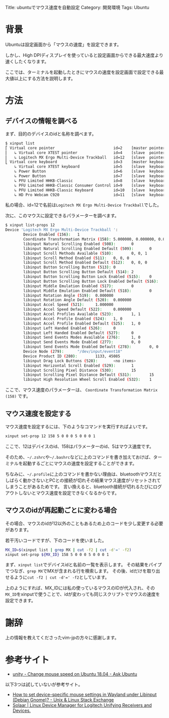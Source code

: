 Title: ubuntuでマウス速度を自動設定
Category: 開発環境
Tags: Ubuntu

# 背景

Ubuntuは設定画面から「マウスの速度」を設定できます。

しかし、High DPIディスプレイを使っていると設定画面からできる最大速度より速くしたくなります。

ここでは、ターミナルを起動したときにマウスの速度を設定画面で設定できる最大値以上にする方法を説明します。

# 方法

## デバイスの情報を調べる

まず、目的のデバイスのidと名称を調べます。

```bash
$ xinput list
⎡ Virtual core pointer                          id=2    [master pointer  (3)]
⎜   ↳ Virtual core XTEST pointer                id=4    [slave  pointer  (2)]
⎜   ↳ Logitech MX Ergo Multi-Device Trackball   id=12   [slave  pointer  (2)]
⎣ Virtual core keyboard                         id=3    [master keyboard (2)]
    ↳ Virtual core XTEST keyboard               id=5    [slave  keyboard (3)]
    ↳ Power Button                              id=6    [slave  keyboard (3)]
    ↳ Power Button                              id=7    [slave  keyboard (3)]
    ↳ PFU Limited HHKB-Classic                  id=8    [slave  keyboard (3)]
    ↳ PFU Limited HHKB-Classic Consumer Control id=9    [slave  keyboard (3)]
    ↳ PFU Limited HHKB-Classic Keyboard         id=10   [slave  keyboard (3)]
    ↳ HD Pro Webcam C920                        id=11   [slave  keyboard (3)]
```

私の場合、id=12で名前は`Logitech MX Ergo Multi-Device Trackball`でした。

次に、このマウスに設定できるパラメーターを調べます。

```bash
$ xinput list-props 12
Device 'Logitech MX Ergo Multi-Device Trackball ':
        Device Enabled (156):   1
        Coordinate Transformation Matrix (158): 5.000000, 0.000000, 0.000000, 0.000000, 5.000000, 0.000000, 0.000000, 0.000000, 1.000000
        libinput Natural Scrolling Enabled (508):       0
        libinput Natural Scrolling Enabled Default (509):       0
        libinput Scroll Methods Available (510):        0, 0, 1
        libinput Scroll Method Enabled (511):   0, 0, 0
        libinput Scroll Method Enabled Default (512):   0, 0, 0
        libinput Button Scrolling Button (513): 0
        libinput Button Scrolling Button Default (514): 2
        libinput Button Scrolling Button Lock Enabled (515):    0
        libinput Button Scrolling Button Lock Enabled Default (516):    0
        libinput Middle Emulation Enabled (517):        0
        libinput Middle Emulation Enabled Default (518):        0
        libinput Rotation Angle (519):  0.000000
        libinput Rotation Angle Default (520):  0.000000
        libinput Accel Speed (521):     1.000000
        libinput Accel Speed Default (522):     0.000000
        libinput Accel Profiles Available (523):        1, 1
        libinput Accel Profile Enabled (524):   1, 0
        libinput Accel Profile Enabled Default (525):   1, 0
        libinput Left Handed Enabled (526):     0
        libinput Left Handed Enabled Default (527):     0
        libinput Send Events Modes Available (276):     1, 0
        libinput Send Events Mode Enabled (277):        0, 0
        libinput Send Events Mode Enabled Default (278):        0, 0
        Device Node (279):      "/dev/input/event18"
        Device Product ID (280):        1133, 45085
        libinput Drag Lock Buttons (528):       <no items>
        libinput Horizontal Scroll Enabled (529):       1
        libinput Scrolling Pixel Distance (530):        15
        libinput Scrolling Pixel Distance Default (531):        15
        libinput High Resolution Wheel Scroll Enabled (532):    1
```

ここで、マウス速度のパラメーターは、 `Coordinate Transformation Matrix (158)` です。

## マウス速度を設定する

マウス速度を設定するには、下のようなコマンドを実行すればよいです。

```bash
xinput set-prop 12 158 5 0 0 0 5 0 0 0 1
```

ここで、12はデバイスのid、158はパラメーターのid、5はマウス速度です。

そのため、`~/.zshrc`や`~/.bashrc`などに上のコマンドを書き加えておけば、ターミナルを起動するごとにマウスの速度を設定することができます。

ちなみに、`~/.profile`に上のコマンドを書かない理由は、bluetoothマウスだとしばらく動かさないとPCとの接続が切れその結果マウス速度がリセットされてしまうことがあるためです。
言い換えると、bluetooth接続が切れるたびにログアウトしないとマウス速度を設定できなくなるからです。

## マウスのidが再起動ごとに変わる場合

その場合、マウスのidが12以外のこともあるため上のコードを少し変更する必要があります。

若干汚いコードですが、下のコードを使いました。

```bash
MX_ID=$(xinput list | grep MX | cut -f2 | cut -d'=' -f2)
xinput set-prop ${MX_ID} 158 5 0 0 0 5 0 0 0 1
```

まず、`xinput list`でデバイスidと名前の一覧を表示します。
その結果をパイプでつなぎ、`grep MX`でMXが含まれる行を検索します。
その後、idだけを取り出せるように`cut -f2 | cut -d'=' -f2`としています。

上のようにすれば、MX_IDには私の使っているマウスのIDが代入され、その`MX_ID`をxinputで使うことで、idが変わっても同じスクリプトでマウスの速度を設定できます。


# 謝辞

上の情報を教えてくださったvim-jpの方々に感謝します。

# 参考サイト


- [unity - Change mouse speed on Ubuntu 18.04 - Ask Ubuntu](https://askubuntu.com/questions/1067062/change-mouse-speed-on-ubuntu-18-04/1209053#1209053)

以下3つは試していないが参考サイト。

- [How to set device-specific mouse settings in Wayland under Libinput (Debian Gnome)? - Unix & Linux Stack Exchange](https://unix.stackexchange.com/questions/422470/how-to-set-device-specific-mouse-settings-in-wayland-under-libinput-debian-gnom)
- [Solaar | Linux Device Manager for Logitech Unifying Receivers and Devices.](https://pwr-solaar.github.io/Solaar/)

